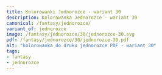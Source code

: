 ```yaml
---
title: Kolorowanki Jednorożce - wariant 30
description: Kolorowanka Jednorozce - wariant 30
canonical: /fantasy/jednorozce/
variant_of: jednorozce
image: /fantasy/jednorozce/30/jednorozce-30.svg
pdf: /fantasy/jednorozce/30/jednorozce-30.pdf
alt: "kolorowanka do druku jednorozce PDF - wariant 30"
tags:
- fantasy
- jednorozce
---
```

